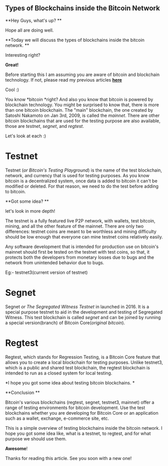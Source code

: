 ## Types of Blockchains inside the Bitcoin Network

**Hey Guys, what's up? **

Hope all are doing well. 

**Today we will discuss the types of blockchains inside the bitcoin network. **

Interesting right? 

**Great!**

Before starting this I am assuming you are aware of bitcoin and blockchain technology. If not, please read my previous articles **[here](http://sarojb.medium.com/)**

Cool :)

You know *bitcoin *right? And also you know that bitcoin is powered by blockchain technology. You might be surprised to know that, there is more than one bitcoin blockchain. The "main" blockchain, the one created by Satoshi Nakamoto on Jan 3rd, 2009, is called the *mainnet*. There are other bitcoin blockchains that are used for the testing purpose are also available, those are *testnet*, *segnet*, and *regtest*. 

Let's look at each :)

# Testnet

Testnet (*or Bitcoin's Testing Playground*) is the name of the test blockchain, network, and currency that is used for testing purposes. As you know bitcoin is a decentralized system, once data is added to bitcoin it can't be modified or deleted.  For that reason, we need to do the test before adding to bitcoin. 

**Got some idea? **

let's look in more depth!

The testnet is a fully featured live P2P network, with wallets, test bitcoin, mining, and all the other feature of the mainnet. There are only two differences: testnet coins are meant to be worthless and mining difficulty should be low enough that everyone can mine testnet coins relatively easily. 

Any software development that is intended for production use on bitcoin's mainnet should first be tested on the testnet with test coins, so that, it protects both the developers from monetary losses due to bugs and the network from unintended behavior due to bugs. 

Eg:- testnet3(current version of testnet)

# Segnet

Segnet *or The Segregated Witness Testnet* in launched in 2016. It is a special purpose testnet to aid in the development and testing of Segregated Witness. This test blockchain is called *segnet* and can be joined by running a special version(branch) of Bitcoin Core(*original bitcoin*). 

# Regtest

Regtest, which stands for Regression Testing, is a Bitcoin Core feature that allows you to create a local blockchain for testing purposes. Unlike testnet3, which is a public and shared test blockchain, the regtest blockchain is intended to run as a closed system for local testing. 

*I hope you got some idea about testing bitcoin blockchains. *

**Conclusion **

Bitcoin's various blockchains (regtest, segnet, testnet3, mainnet) offer a range of testing environments for bitcoin development. Use the test blockchains whether you are developing for Bitcoin Core or an application such as a wallet, exchange, e-commerce site, etc. 

This is a simple overview of testing blockchains inside the bitcoin network. I hope you got some idea like, what is a testnet, to regtest, and for what purpose we should use them. 

**Awesome**! 

Thanks for reading this article. See you soon with a new one!









